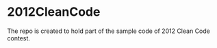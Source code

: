 2012CleanCode
=============

The repo is created to hold part of the sample code of 2012 Clean Code contest. 